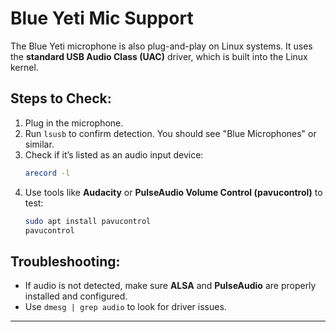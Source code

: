 # Blue Yeti Mic Support

The Blue Yeti microphone is also plug-and-play on Linux systems. It uses the **standard USB Audio Class (UAC)** driver, which is built into the Linux kernel.

## Steps to Check:
  1. Plug in the microphone.
  2. Run `lsusb` to confirm detection. You should see "Blue Microphones" or similar.
  3. Check if it’s listed as an audio input device:
     ```bash
     arecord -l
     ```
  4. Use tools like **Audacity** or **PulseAudio Volume Control (pavucontrol)** to test:
     ```bash
     sudo apt install pavucontrol
     pavucontrol
     ```

## Troubleshooting:
  - If audio is not detected, make sure **ALSA** and **PulseAudio** are properly installed and configured.
  - Use `dmesg | grep audio` to look for driver issues.

---
